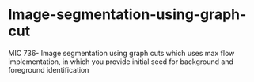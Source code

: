 # Image-segmentation-using-graph-cut
MIC 736- Image segmentation using graph cuts which uses max flow implementation, in which you provide initial seed for background and foreground identification
